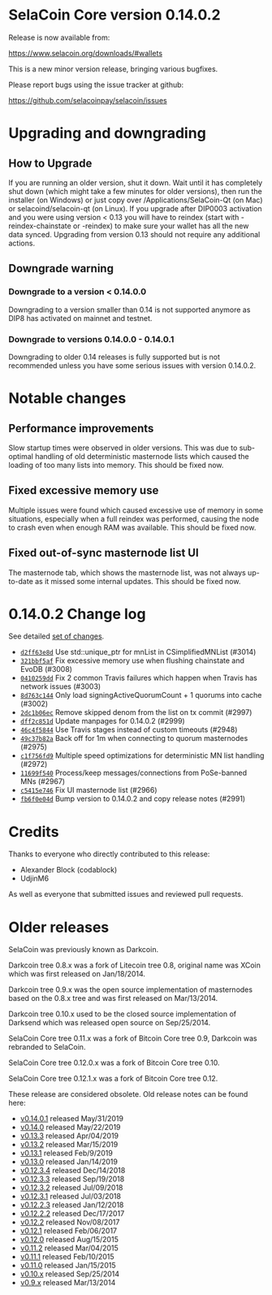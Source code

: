SelaCoin Core version 0.14.0.2
==========================

Release is now available from:

  <https://www.selacoin.org/downloads/#wallets>

This is a new minor version release, bringing various bugfixes.

Please report bugs using the issue tracker at github:

  <https://github.com/selacoinpay/selacoin/issues>


Upgrading and downgrading
=========================

How to Upgrade
--------------

If you are running an older version, shut it down. Wait until it has completely
shut down (which might take a few minutes for older versions), then run the
installer (on Windows) or just copy over /Applications/SelaCoin-Qt (on Mac) or
selacoind/selacoin-qt (on Linux). If you upgrade after DIP0003 activation and you were
using version < 0.13 you will have to reindex (start with -reindex-chainstate
or -reindex) to make sure your wallet has all the new data synced. Upgrading from
version 0.13 should not require any additional actions.

Downgrade warning
-----------------

### Downgrade to a version < 0.14.0.0

Downgrading to a version smaller than 0.14 is not supported anymore as DIP8 has
activated on mainnet and testnet.

### Downgrade to versions 0.14.0.0 - 0.14.0.1

Downgrading to older 0.14 releases is fully supported but is not
recommended unless you have some serious issues with version 0.14.0.2.

Notable changes
===============

Performance improvements
------------------------
Slow startup times were observed in older versions. This was due to sub-optimal handling of old
deterministic masternode lists which caused the loading of too many lists into memory. This should be
fixed now.

Fixed excessive memory use
--------------------------
Multiple issues were found which caused excessive use of memory in some situations, especially when
a full reindex was performed, causing the node to crash even when enough RAM was available. This should
be fixed now.

Fixed out-of-sync masternode list UI
------------------------------------
The masternode tab, which shows the masternode list, was not always up-to-date as it missed some internal
updates. This should be fixed now.

0.14.0.2 Change log
===================

See detailed [set of changes](https://github.com/selacoinpay/selacoin/compare/v0.14.0.1...selacoinpay:v0.14.0.2).

- [`d2ff63e8d`](https://github.com/selacoinpay/selacoin/commit/d2ff63e8d) Use std::unique_ptr for mnList in CSimplifiedMNList (#3014)
- [`321bbf5af`](https://github.com/selacoinpay/selacoin/commit/321bbf5af) Fix excessive memory use when flushing chainstate and EvoDB (#3008)
- [`0410259dd`](https://github.com/selacoinpay/selacoin/commit/0410259dd) Fix 2 common Travis failures which happen when Travis has network issues (#3003)
- [`8d763c144`](https://github.com/selacoinpay/selacoin/commit/8d763c144) Only load signingActiveQuorumCount + 1 quorums into cache (#3002)
- [`2dc1b06ec`](https://github.com/selacoinpay/selacoin/commit/2dc1b06ec) Remove skipped denom from the list on tx commit (#2997)
- [`dff2c851d`](https://github.com/selacoinpay/selacoin/commit/dff2c851d) Update manpages for 0.14.0.2 (#2999)
- [`46c4f5844`](https://github.com/selacoinpay/selacoin/commit/46c4f5844) Use Travis stages instead of custom timeouts (#2948)
- [`49c37b82a`](https://github.com/selacoinpay/selacoin/commit/49c37b82a) Back off for 1m when connecting to quorum masternodes (#2975)
- [`c1f756fd9`](https://github.com/selacoinpay/selacoin/commit/c1f756fd9) Multiple speed optimizations for deterministic MN list handling (#2972)
- [`11699f540`](https://github.com/selacoinpay/selacoin/commit/11699f540) Process/keep messages/connections from PoSe-banned MNs (#2967)
- [`c5415e746`](https://github.com/selacoinpay/selacoin/commit/c5415e746) Fix UI masternode list (#2966)
- [`fb6f0e04d`](https://github.com/selacoinpay/selacoin/commit/fb6f0e04d) Bump version to 0.14.0.2 and copy release notes (#2991)

Credits
=======

Thanks to everyone who directly contributed to this release:

- Alexander Block (codablock)
- UdjinM6

As well as everyone that submitted issues and reviewed pull requests.

Older releases
==============

SelaCoin was previously known as Darkcoin.

Darkcoin tree 0.8.x was a fork of Litecoin tree 0.8, original name was XCoin
which was first released on Jan/18/2014.

Darkcoin tree 0.9.x was the open source implementation of masternodes based on
the 0.8.x tree and was first released on Mar/13/2014.

Darkcoin tree 0.10.x used to be the closed source implementation of Darksend
which was released open source on Sep/25/2014.

SelaCoin Core tree 0.11.x was a fork of Bitcoin Core tree 0.9,
Darkcoin was rebranded to SelaCoin.

SelaCoin Core tree 0.12.0.x was a fork of Bitcoin Core tree 0.10.

SelaCoin Core tree 0.12.1.x was a fork of Bitcoin Core tree 0.12.

These release are considered obsolete. Old release notes can be found here:

- [v0.14.0.1](https://github.com/selacoinpay/selacoin/blob/master/doc/release-notes/selacoin/release-notes-0.14.0.1.md) released May/31/2019
- [v0.14.0](https://github.com/selacoinpay/selacoin/blob/master/doc/release-notes/selacoin/release-notes-0.14.0.md) released May/22/2019
- [v0.13.3](https://github.com/selacoinpay/selacoin/blob/master/doc/release-notes/selacoin/release-notes-0.13.3.md) released Apr/04/2019
- [v0.13.2](https://github.com/selacoinpay/selacoin/blob/master/doc/release-notes/selacoin/release-notes-0.13.2.md) released Mar/15/2019
- [v0.13.1](https://github.com/selacoinpay/selacoin/blob/master/doc/release-notes/selacoin/release-notes-0.13.1.md) released Feb/9/2019
- [v0.13.0](https://github.com/selacoinpay/selacoin/blob/master/doc/release-notes/selacoin/release-notes-0.13.0.md) released Jan/14/2019
- [v0.12.3.4](https://github.com/selacoinpay/selacoin/blob/master/doc/release-notes/selacoin/release-notes-0.12.3.4.md) released Dec/14/2018
- [v0.12.3.3](https://github.com/selacoinpay/selacoin/blob/master/doc/release-notes/selacoin/release-notes-0.12.3.3.md) released Sep/19/2018
- [v0.12.3.2](https://github.com/selacoinpay/selacoin/blob/master/doc/release-notes/selacoin/release-notes-0.12.3.2.md) released Jul/09/2018
- [v0.12.3.1](https://github.com/selacoinpay/selacoin/blob/master/doc/release-notes/selacoin/release-notes-0.12.3.1.md) released Jul/03/2018
- [v0.12.2.3](https://github.com/selacoinpay/selacoin/blob/master/doc/release-notes/selacoin/release-notes-0.12.2.3.md) released Jan/12/2018
- [v0.12.2.2](https://github.com/selacoinpay/selacoin/blob/master/doc/release-notes/selacoin/release-notes-0.12.2.2.md) released Dec/17/2017
- [v0.12.2](https://github.com/selacoinpay/selacoin/blob/master/doc/release-notes/selacoin/release-notes-0.12.2.md) released Nov/08/2017
- [v0.12.1](https://github.com/selacoinpay/selacoin/blob/master/doc/release-notes/selacoin/release-notes-0.12.1.md) released Feb/06/2017
- [v0.12.0](https://github.com/selacoinpay/selacoin/blob/master/doc/release-notes/selacoin/release-notes-0.12.0.md) released Aug/15/2015
- [v0.11.2](https://github.com/selacoinpay/selacoin/blob/master/doc/release-notes/selacoin/release-notes-0.11.2.md) released Mar/04/2015
- [v0.11.1](https://github.com/selacoinpay/selacoin/blob/master/doc/release-notes/selacoin/release-notes-0.11.1.md) released Feb/10/2015
- [v0.11.0](https://github.com/selacoinpay/selacoin/blob/master/doc/release-notes/selacoin/release-notes-0.11.0.md) released Jan/15/2015
- [v0.10.x](https://github.com/selacoinpay/selacoin/blob/master/doc/release-notes/selacoin/release-notes-0.10.0.md) released Sep/25/2014
- [v0.9.x](https://github.com/selacoinpay/selacoin/blob/master/doc/release-notes/selacoin/release-notes-0.9.0.md) released Mar/13/2014

